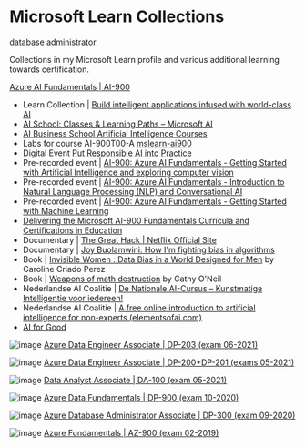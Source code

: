 # Microsoft Learn Collections

[database administrator](https://docs.microsoft.com/en-us/users/ingezb/collections/od32bkkjje42kx)

Collections in my Microsoft Learn profile and various additional learning towards certification.


[Azure AI Fundamentals | AI-900](https://docs.microsoft.com/en-us/users/ingezb/collections/negmhzzrrw8x41)
  
- Learn Collection | [Build intelligent applications infused with world-class AI](https://docs.microsoft.com/en-us/users/learncol/collections/ozd0u3j4035zem)
- [AI School: Classes & Learning Paths – Microsoft AI](https://www.microsoft.com/en-us/ai/ai-school)
- [AI Business School Artificial Intelligence Courses](https://www.microsoft.com/en-us/ai/ai-business-school?SilentAuth=1#primaryR7)
- Labs for course AI-900T00-A [mslearn-ai900](https://microsoftlearning.github.io/mslearn-ai900/)
- Digital Event [Put Responsible AI into Practice](https://info.microsoft.com/ww-put-responsible-ai-into-practice-On-Demand-Registration.html?lcid=en-us)
- Pre-recorded event | [AI-900: Azure AI Fundamentals - Getting Started with Artificial Intelligence and exploring computer vision](https://note.microsoft.com/US-NOGEP-WBNR-FY21-02Feb-09-AI-900MicrosoftAzureAIFundamentals-GettingStartedwithArtificialIntelligenceandexploringcomputervisioninAzure-SRDEM55515_Registration.html)
- Pre-recorded event | [AI-900: Azure AI Fundamentals - Introduction to Natural Language Processing (NLP) and Conversational AI](https://note.microsoft.com/US-NOGEP-WBNR-FY21-02Feb-10-AI-900MicrosoftAzureAIFundamentals-IntroductiontoNaturalLanguageProcessingNLPandConversationalAIonAzure-SRDEM55515-02_Registration.html)
- Pre-recorded event | [AI-900: Azure AI Fundamentals - Getting Started with Machine Learning](https://note.microsoft.com/US-NOGEP-WBNR-FY21-02Feb-11-AI-900MicrosoftAzureAIFundamentals-GettingStartedwithMachineLearningonAzure-SRDEM55515-03_Registration.html)
- [Delivering the Microsoft AI-900 Fundamentals Curricula and Certifications in Education](https://www.youtube.com/watch?v=lGwUiDIO_Mc)
- Documentary | [The Great Hack | Netflix Official Site](https://www.netflix.com/nl-en/Title/80117542)
- Documentary | [Joy Buolamwini: How I'm fighting bias in algorithms](https://www.ted.com/talks/joy_buolamwini_how_i_m_fighting_bias_in_algorithms?utm_campaign=tedspread&utm_medium=referral&utm_source=tedcomshare)
- Book | [Invisible Women : Data Bias in a World Designed for Men](https://www.amazon.nl/Invisible-women-exposing-world-designed/dp/1784706280) by Caroline Criado Perez
- Book | [Weapons of math destruction](https://www.amazon.nl/gp/product/0141985410/ref=ppx_yo_dt_b_asin_title_o00_s00?ie=UTF8&psc=1) by Cathy O'Neil
- Nederlandse AI Coalitie | [De Nationale AI-Cursus – Kunstmatige Intelligentie voor iedereen!](https://www.ai-cursus.nl/)
- Nederlandse AI Coalitie | [A free online introduction to artificial intelligence for non-experts (elementsofai.com)](https://www.elementsofai.com/?__geom=%E2%9C%AA&_ga=2.54991211.1792081650.1638191894-301432511.1638191894)
- [AI for Good](https://aiforgood.itu.int/)

![image](https://user-images.githubusercontent.com/40343254/150646315-912cea8f-d8e7-4129-9570-cf49f466d154.png)
[Azure Data Engineer Associate | DP-203 (exam 06-2021)](https://docs.microsoft.com/en-us/users/ingezb/collections/e240c667qe7q7w)

![image](https://user-images.githubusercontent.com/40343254/150646316-e94257ae-e742-4fbd-894d-f8121cace0ba.png)
[Azure Data Engineer Associate | DP-200+DP-201 (exams 05-2021)](https://docs.microsoft.com/en-us/users/ingezb/collections/j20ycwwmkropx5)

![image](https://user-images.githubusercontent.com/40343254/150646329-2d14fd48-4d6b-4276-8c4d-40e561efc8d6.png)
[Data Analyst Associate | DA-100 (exam 05-2021)](https://docs.microsoft.com/en-us/users/ingezb/collections/r46ka66qq5ge6e)

![image](https://user-images.githubusercontent.com/40343254/150646694-234c44e7-3131-47f9-86b0-9dece863189c.png)
[Azure Data Fundamentals | DP-900 (exam 10-2020)](https://docs.microsoft.com/en-us/users/ingezb/collections/j20ycwwg5ny560)

![image](https://user-images.githubusercontent.com/40343254/150646705-571bd46f-6e4e-404e-8492-bee9f6298418.png)
[Azure Database Administrator Associate | DP-300 (exam 09-2020)](https://docs.microsoft.com/en-us/users/ingezb/collections/3ng3txx5npz434)

![image](https://user-images.githubusercontent.com/40343254/150646713-a123cddb-8aaf-428f-9498-fce7a1a56ce7.png)
[Azure Fundamentals | AZ-900 (exam 02-2019)](https://docs.microsoft.com/en-us/users/ingezb/collections/m12wu11e8ko38o)
